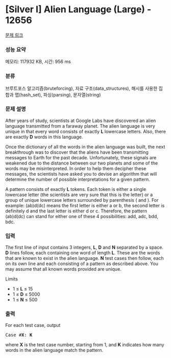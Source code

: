 # [Silver I] Alien Language (Large) - 12656 

[문제 링크](https://www.acmicpc.net/problem/12656) 

### 성능 요약

메모리: 117932 KB, 시간: 956 ms

### 분류

브루트포스 알고리즘(bruteforcing), 자료 구조(data_structures), 해시를 사용한 집합과 맵(hash_set), 파싱(parsing), 문자열(string)

### 문제 설명

<p>After years of study, scientists at Google Labs have discovered an alien language transmitted from a faraway planet. The alien language is very unique in that every word consists of exactly <strong>L</strong> lowercase letters. Also, there are exactly <strong>D</strong> words in this language.</p>

<p>Once the dictionary of all the words in the alien language was built, the next breakthrough was to discover that the aliens have been transmitting messages to Earth for the past decade. Unfortunately, these signals are weakened due to the distance between our two planets and some of the words may be misinterpreted. In order to help them decipher these messages, the scientists have asked you to devise an algorithm that will determine the number of possible interpretations for a given pattern.</p>

<p>A pattern consists of exactly <strong>L</strong> tokens. Each token is either a single lowercase letter (the scientists are very sure that this is the letter) or a group of unique lowercase letters surrounded by parenthesis ( and ). For example: (ab)d(dc) means the first letter is either a or b, the second letter is definitely d and the last letter is either d or c. Therefore, the pattern (ab)d(dc) can stand for either one of these 4 possibilities: add, adc, bdd, bdc.</p>

### 입력 

 <p>The first line of input contains 3 integers, <strong>L</strong>, <strong>D</strong> and <strong>N</strong> separated by a space. <strong>D</strong> lines follow, each containing one word of length <strong>L</strong>. These are the words that are known to exist in the alien language. <strong>N</strong> test cases then follow, each on its own line and each consisting of a pattern as described above. You may assume that all known words provided are unique.</p>

<p>Limits</p>

<ul>
	<li>1 ≤ <strong>L</strong> ≤ 15</li>
	<li>1 ≤ <strong>D</strong> ≤ 5000</li>
	<li>1 ≤ <strong>N</strong> ≤ 500</li>
</ul>

### 출력 

 <p>For each test case, output </p>

<pre>Case #<strong>X</strong>: <strong>K</strong></pre>

<p>where <strong>X</strong> is the test case number, starting from 1, and <strong>K</strong> indicates how many words in the alien language match the pattern.</p>

